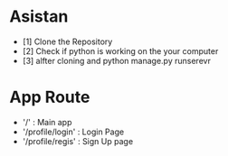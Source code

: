 # Asistan

- [1] Clone the Repository 
- [2] Check if python is working on the your computer 
- [3] alfter cloning and python manage.py runserevr

# App Route 
- '/' : Main app 
- '/profile/login' : Login Page 
- '/profile/regis' : Sign Up page
